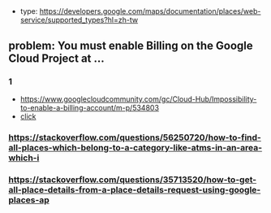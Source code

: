 
##
- type: https://developers.google.com/maps/documentation/places/web-service/supported_types?hl=zh-tw

## problem: You must enable Billing on the Google Cloud Project at ...
### 1
- https://www.googlecloudcommunity.com/gc/Cloud-Hub/Impossibility-to-enable-a-billing-account/m-p/534803
- [click](https://console.cloud.google.com/project/_/billing/enable)

### https://stackoverflow.com/questions/56250720/how-to-find-all-places-which-belong-to-a-category-like-atms-in-an-area-which-i

### https://stackoverflow.com/questions/35713520/how-to-get-all-place-details-from-a-place-details-request-using-google-places-ap
